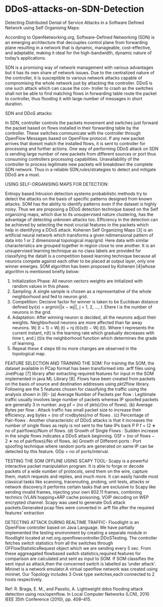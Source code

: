 # DDoS-attacks-on-SDN-Detection

Detecting Distributed Denial of Service Attacks in a Software Defined Network using Self Organising Maps:

According to OpenNetworking.org, Software-Defined Networking (SDN) is an emerging architecture that decouples control plane from forwarding plane resulting in a
network that is dynamic, manageable, cost-effective, and adaptable, making it ideal for the high-bandwidth, dynamic nature of today’s applications.

SDN is a promising way of network management with various advantages but it has its own share of network issues. Due to the centralized nature of the controller, it is
susceptible to various network attacks capable of compromising the whole network just by attacking the controller. DDoS is one such attack which can cause the con-
troller to crash as the switches shall not be able to find matching flows in forwarding table route the packet to controller, thus flooding it with large number of messages
in short duration.

SDN and DDoS attacks:

In SDN, controller controls the packets movement and switches just forward the packet based on flows installed in their forwarding table by the controller. These
switches communicate with the controller through OpenFlow Messages based on OpenFlow protocol. If any new packet arrives that doesnt match the installed
flows, it is sent to controller for processing and further actions. One way of performing DDoS attack on SDN is sending large number of new packets from different
sources or port thus consuming controllers processing capabilities. Unavailability of the controller to process legitimate new packets will breakdown the complete SDN
network. Thus in a reliable SDN,rules/strategies to detect and mitigate DDoS are a must.

USING SELF-ORGANISING MAPS FOR DETECTION:

Entropy based Intrusion detection systems probabilistic methods try to detect the attacks on the basis of specific patterns designed from known attacks. SOM has
the ability to identify patterns even if the dataset is highly noisy. Thus we are proposing a DDoS detection technique based on the Self organizing maps, which
due to its unsupervised nature clustering, has the advantage of detecting unknown attacks too. Efficiency in the detection can be achieved by selecting the most crucial
features in the packets which help in identifying a DDoS attack.
Kohenen Self Organizing Maps [3] is an artificial neural network which transforms a given ndimensional pattern of data into 1 or 2 dimensional topological map/grid.
Here data with similar characteristics are grouped together in region close to one another. It is an unsupervised learning technique as no class labels are provided for
classifying the dataIt is a competition based learning technique because all neurons compete against each other to be placed at output layer, only one winner emerges.
SOM algorithm has been proposed by Kohenen [4]whose algorithm is mentioned briefly below:
  1. Initialization Phase: All neuron vectors weights are initialized with random values in this phase.
  2. Sampling: A single sample is chosen as a representative of the whole neighborhood and fed to neuron grid.
  3. Competition: Decisive factor for winner is taken to be Euclidean distance
                  defined byi(x) = argmin||x − wj||, j = 1, 2, ..., l.
                  Ehere l is the number of neurons in the grid.
  4. Adaptation: After winning neuron is decided, all the neurons adjust their weights. Neighborhood neurons are more affected than far away neurons.
                 Wj (t + 1) = Wj (t) + nj (t)(x(t) − Wj (t)). Where t represents the current instant, n(t) is the learning rate which gradually
                 decreases with time t, and j (t)is the neighborhood function which determines the grade of learning.
  5. Repeat these 4 steps till no more changes are observed in the topological map.
  
  
FEATURE SELECTION AND TRAINING THE SOM:
  For training the SOM, the dataset available in PCap format has been transformed into .arff files using JnetPcap [7] library after extracting required features for input in
the SOM implemented in java ML Library [8]. Flows have been created from packets on the basis of source and destination addresses using pkt2flow library.
Following are the 5 features chosen for classifying the traffic using the analysis shown in [9]-
    (a) Average Number of Packets per flow : Legitimate traffic usually involves large number of packets whereas IP spoofed packets are generally
                                             3 in number.
                                             avg pf = (no of pkts)/(no of flows).
    (b) Average Bytes per flow : Attack traffic has small packet size to increase their efficiency.
                                 avg bytes = (no of rcvdbytes)/no of flows .
    (c) Percentage of Pair-flows : Another characteristic of DDoS attacks is that it increases the number of single flows as reply is not sent to the fake
                                   IPs back P P f = (2 ∗ no of pairflows)/Num of flows.
    (d) Growth of Single Flows : Sudden increase in the single flows indicates a DDoS attack beginning.
                                 GSf = (no of flows − 2 ∗ no of pairflows)/No of flows.
    (e) Growth of Different ports : Port spoofing technique where random ports are generated on same IP can be detected by this feature.
                                     GDp = no of ports/interval.
                                     
                                     
                                     
TESTING THE SOM OFFLINE USING SCAPY TOOL- Scapy is a powerful interactive packet manipulation program. It is able to forge or decode packets of a wide number of protocols, send them on the wire, capture them, match requests and replies, and much more. It can easily handle
most classical tasks like scanning, tracerouting, probing, unit tests, attacks or network discovery.It performs certain tasks that are exclusive to Scapy like
sending invalid frames, injecting your own 802.11 frames, combining technics (VLAN hopping+ARP cache poisoning, VOIP decoding on WEP encrypted
channel. Scapy was used to generate DoS attack packets.Generated pcap files were converted in .arff file after the required features’ extraction

DETECTING ATTACK DURING REALTIME TRAFFIC- Floodlight is an OpenFlow controller based on Java Language. We have partially implemented the testing environment by creating a separate module in floodlight located at net.org.openflowcontroller.DDoSTesting. The controller
fetches switch statistics from all the switches through OFFlowStatisticsRequest object which we are sending every 5 sec. From these aggreagated flowbased switch statistics,required features for comparison are calculated and sent as input to SOM. If SOM classifies the sent input as attack,then the concerned
switch is labelled as ’under attack’. Mininet is a network emulator.A virtual openflow network was created using mininet. Our Topology includes 3 Ovsk type switches,each connected to 2
hosts respectively.


Ref: R. Braga, E. M., and Passito, A. Lightweight ddos
flooding attack detection using nox/openflow. In Local Computer Networks (LCN), 2010 IEEE 35th Conference (2010),
pp. 408–415.
